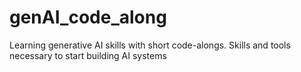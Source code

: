 # genAI_code_along
Learning generative AI skills with short code-alongs. Skills and tools necessary to start building AI systems
